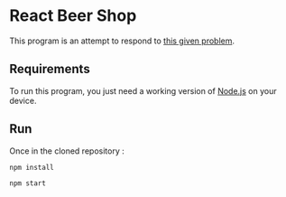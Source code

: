 # React Beer Shop

This program is an attempt to respond to [this given problem](https://github.com/planity/test_recrutement/tree/master/frontend_middle).

## Requirements

To run this program, you just need a working version of [Node.js](https://nodejs.org/en/) on your device.

## Run

Once in the cloned repository :

`npm install`

`npm start`